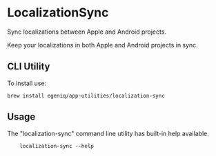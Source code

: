 # LocalizationSync

Sync localizations between Apple and Android projects.
 
Keep your localizations in both Apple and Android projects in sync.

## CLI Utility

To install use:

    brew install egeniq/app-utilities/localization-sync


## Usage

The "localization-sync" command line utility has built-in help available.

        localization-sync --help
